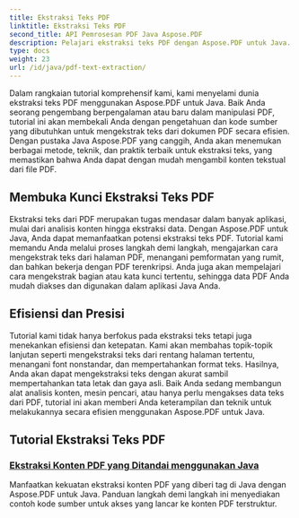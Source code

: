 ```yaml
---
title: Ekstraksi Teks PDF
linktitle: Ekstraksi Teks PDF
second_title: API Pemrosesan PDF Java Aspose.PDF
description: Pelajari ekstraksi teks PDF dengan Aspose.PDF untuk Java. Dapatkan tutorial langkah demi langkah untuk ekstraksi teks yang efisien dari PDF.
type: docs
weight: 23
url: /id/java/pdf-text-extraction/
---
```


Dalam rangkaian tutorial komprehensif kami, kami menyelami dunia ekstraksi teks PDF menggunakan Aspose.PDF untuk Java. Baik Anda seorang pengembang berpengalaman atau baru dalam manipulasi PDF, tutorial ini akan membekali Anda dengan pengetahuan dan kode sumber yang dibutuhkan untuk mengekstrak teks dari dokumen PDF secara efisien. Dengan pustaka Java Aspose.PDF yang canggih, Anda akan menemukan berbagai metode, teknik, dan praktik terbaik untuk ekstraksi teks, yang memastikan bahwa Anda dapat dengan mudah mengambil konten tekstual dari file PDF.

## Membuka Kunci Ekstraksi Teks PDF

Ekstraksi teks dari PDF merupakan tugas mendasar dalam banyak aplikasi, mulai dari analisis konten hingga ekstraksi data. Dengan Aspose.PDF untuk Java, Anda dapat memanfaatkan potensi ekstraksi teks PDF. Tutorial kami memandu Anda melalui proses langkah demi langkah, mengajarkan cara mengekstrak teks dari halaman PDF, menangani pemformatan yang rumit, dan bahkan bekerja dengan PDF terenkripsi. Anda juga akan mempelajari cara mengekstrak bagian atau kata kunci tertentu, sehingga data PDF Anda mudah diakses dan digunakan dalam aplikasi Java Anda.

## Efisiensi dan Presisi

Tutorial kami tidak hanya berfokus pada ekstraksi teks tetapi juga menekankan efisiensi dan ketepatan. Kami akan membahas topik-topik lanjutan seperti mengekstraksi teks dari rentang halaman tertentu, menangani font nonstandar, dan mempertahankan format teks. Hasilnya, Anda akan dapat mengekstraksi teks dengan akurat sambil mempertahankan tata letak dan gaya asli. Baik Anda sedang membangun alat analisis konten, mesin pencari, atau hanya perlu mengakses data teks dari PDF, tutorial ini akan memberi Anda keterampilan dan teknik untuk melakukannya secara efisien menggunakan Aspose.PDF untuk Java.

## Tutorial Ekstraksi Teks PDF
### [Ekstraksi Konten PDF yang Ditandai menggunakan Java](./tagged-pdf-content-extraction-using-java/)
Manfaatkan kekuatan ekstraksi konten PDF yang diberi tag di Java dengan Aspose.PDF untuk Java. Panduan langkah demi langkah ini menyediakan contoh kode sumber untuk akses yang lancar ke konten PDF terstruktur.